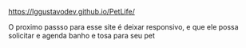 https://lggustavodev.github.io/PetLife/

O proximo passso para esse site é deixar responsivo, e que ele possa solicitar e agenda banho e tosa para seu pet
